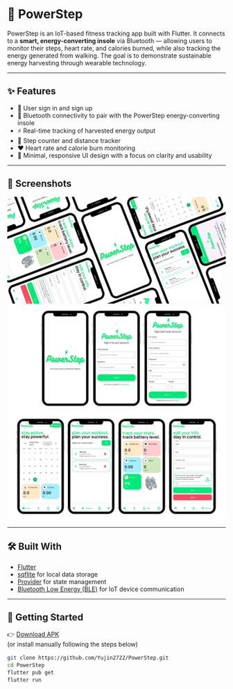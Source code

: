 # 🚀 PowerStep

PowerStep is an IoT-based fitness tracking app built with Flutter. It connects to a **smart, energy-converting insole** via Bluetooth — allowing users to monitor their steps, heart rate, and calories burned, while also tracking the energy generated from walking. The goal is to demonstrate sustainable energy harvesting through wearable technology.

---

## ✨ Features
- 👤 User sign in and sign up 
- 🔗 Bluetooth connectivity to pair with the PowerStep energy-converting insole  
- ⚡ Real-time tracking of harvested energy output  
- 🦶 Step counter and distance tracker  
- ❤️ Heart rate and calorie burn monitoring  
- 🌙 Minimal, responsive UI design with a focus on clarity and usability  

---

## 📸 Screenshots

![powerstep1](screenshots/powerstep1.png)
![powerstep2](screenshots/powerstep2.png)
![powerstep3](screenshots/powerstep3.png)

---

## 🛠️ Built With
- [Flutter](https://flutter.dev)
- [sqflite](https://pub.dev/packages/sqflite) for local data storage
- [Provider](https://pub.dev/packages/provider) for state management
- [Bluetooth Low Energy (BLE)](https://pub.dev/packages/flutter_blue_plus) for IoT device communication

---

## 🚀 Getting Started

👉 [Download APK](https://github.com/Yujin2722/PowerStep/releases)  
(or install manually following the steps below)

```bash
git clone https://github.com/Yujin2722/PowerStep.git
cd PowerStep
flutter pub get
flutter run
